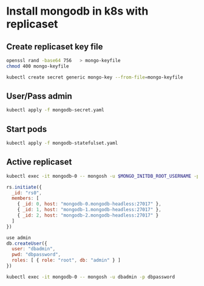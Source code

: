 # Install mongodb in k8s with replicaset

## Create replicaset key file
```bash
openssl rand -base64 756   > mongo-keyfile
chmod 400 mongo-keyfile
```

```bash
kubectl create secret generic mongo-key --from-file=mongo-keyfile
```

## User/Pass admin
```bash
kubectl apply -f mongodb-secret.yaml
```

## Start pods
```bash
kubectl apply -f mongodb-statefulset.yaml
```

## Active replicaset
```bash
kubectl exec -it mongodb-0 -- mongosh -u $MONGO_INITDB_ROOT_USERNAME -p $MONGO_INITDB_ROOT_PASSWORD
```

```javascript
rs.initiate({
  _id: "rs0",
  members: [
    { _id: 0, host: "mongodb-0.mongodb-headless:27017" },
    { _id: 1, host: "mongodb-1.mongodb-headless:27017" },
    { _id: 2, host: "mongodb-2.mongodb-headless:27017" }
  ]
})

use admin
db.createUser({
  user: "dbadmin",
  pwd: "dbpassword",
  roles: [ { role: "root", db: "admin" } ]
})
```

```bash
kubectl exec -it mongodb-0 -- mongosh -u dbadmin -p dbpassword
```


